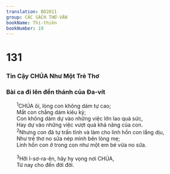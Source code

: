 ```yaml
---
translation: BD2011
group: CÁC SÁCH THƠ-VĂN
bookName: Thi-thiên 
bookNumber: 19
---
```


<div class="title"><h1>131</h1><h3>Tin Cậy CHÚA Như Một Trẻ Thơ</h3><h3>Bài ca đi lên đền thánh của Ða-vít</h3></div>
<span class="verse thi_131_1">  <sup>1</sup>CHÚA ôi, lòng con không dám tự cao;<br/>  Mắt con chẳng dám kiêu kỳ;<br/>  Con không dám dự vào những việc lớn lao quá sức,<br/>  Hay dự vào những việc vượt quá khả năng của con.<br/></span>
<span class="verse thi_131_2">  <sup>2</sup>Nhưng con đã tự trấn tĩnh và làm cho linh hồn con lắng dịu,<br/>  Như trẻ thơ no sữa nép mình bên lòng mẹ;<br/>  Linh hồn con ở trong con như một em bé vừa no sữa.<br/><br/></span>
<span class="verse thi_131_3">  <sup>3</sup>Hỡi I-sơ-ra-ên, hãy hy vọng nơi CHÚA,<br/>  Từ nay cho đến đời đời.<br/></span>

